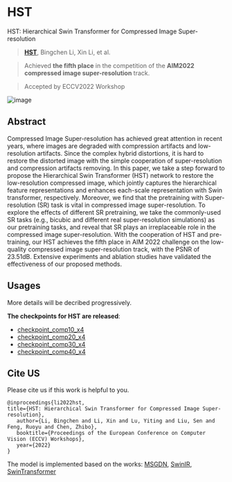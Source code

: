 # HST
HST: Hierarchical Swin Transformer for Compressed Image Super-resolution
> [**HST**](https://arxiv.org/abs/2208.09885), Bingchen Li, Xin Li, et al.    

> Achieved **the fifth place** in the competition of the **AIM2022 compressed image super-resolution** track.

> Accepted by ECCV2022 Workshop 

![image](https://github.com/lixinustc/HST-Hierarchical-Swin-Transformer-for-Compressed-Image-Super-resolution/blob/main/figs/HST.png)

## Abstract 
Compressed Image Super-resolution has achieved great attention in recent years, where images are degraded with compression artifacts and low-resolution artifacts. Since the complex hybrid distortions,
it is hard to restore the distorted image with the simple cooperation
of super-resolution and compression artifacts removing. In this paper,
we take a step forward to propose the Hierarchical Swin Transformer
(HST) network to restore the low-resolution compressed image, which
jointly captures the hierarchical feature representations and enhances
each-scale representation with Swin transformer, respectively. Moreover,
we find that the pretraining with Super-resolution (SR) task is vital
in compressed image super-resolution. To explore the effects of different SR pretraining, we take the commonly-used SR tasks (e.g., bicubic
and different real super-resolution simulations) as our pretraining tasks,
and reveal that SR plays an irreplaceable role in the compressed image super-resolution. With the cooperation of HST and pre-training, our
HST achieves the fifth place in AIM 2022 challenge on the low-quality
compressed image super-resolution track, with the PSNR of 23.51dB. Extensive experiments and ablation studies have validated the effectiveness
of our proposed methods.

## Usages
More details will be decribed progressively.

**The checkpoints for HST are released**:
- [checkpoint_comp10_x4](https://drive.google.com/file/d/1ZtGxO6ghT1YFLgu_PIHBt7VpDV52CsjS/view?usp=sharing)
- [checkpoint_comp20_x4](https://drive.google.com/file/d/1ldXbI5c9KHxsHQZS3hRRK2jR9HRvfqyD/view?usp=sharing)
- [checkpoint_comp30_x4](https://drive.google.com/file/d/1ANqQkYW7JKPLdJLKq1xHixaSZtn3e0q-/view?usp=sharing)
- [checkpoint_comp40_x4](https://drive.google.com/file/d/1SlvhcFSEr4jM5gUB_we8c-EYmpIUntIT/view?usp=sharing)


## Cite US
Please cite us if this work is helpful to you.
```
@inproceedings{li2022hst, 
title={HST: Hierarchical Swin Transformer for Compressed Image Super-resolution}, 
   author={Li, Bingchen and Li, Xin and Lu, Yiting and Liu, Sen and Feng, Ruoyu and Chen, Zhibo}, 
   booktitle={Proceedings of the European Conference on Computer Vision (ECCV) Workshops}, 
   year={2022} 
}
```

The model is implemented based on the works: 
[MSGDN](https://openaccess.thecvf.com/content_CVPRW_2020/papers/w7/Li_Multi-Scale_Grouped_Dense_Network_for_VVC_Intra_Coding_CVPRW_2020_paper.pdf), [SwinIR](https://github.com/JingyunLiang/SwinIR), [SwinTransformer](https://arxiv.org/abs/2103.14030)
